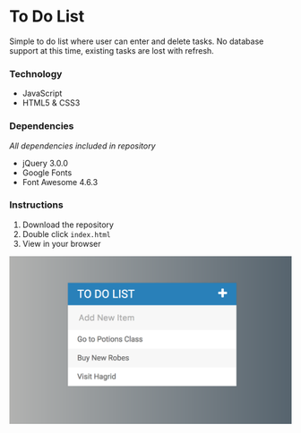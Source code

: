 # To Do List

Simple to do list where user can enter and delete tasks. No database support at this time, existing tasks are lost with refresh.

### Technology
* JavaScript
* HTML5 & CSS3

### Dependencies
*All dependencies included in repository*
* jQuery 3.0.0
* Google Fonts
* Font Awesome 4.6.3

### Instructions
1. Download the repository
2. Double click `index.html`
3. View in your browser

![Screenshot](screenshot.png)
